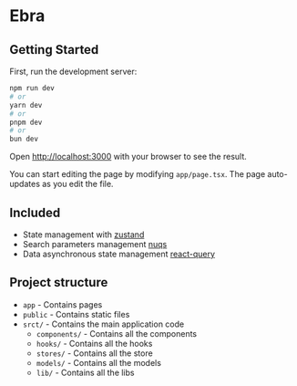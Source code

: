 # Ebra

## Getting Started

First, run the development server:

```bash
npm run dev
# or
yarn dev
# or
pnpm dev
# or
bun dev
```

Open [http://localhost:3000](http://localhost:3000) with your browser to see the result.

You can start editing the page by modifying `app/page.tsx`. The page auto-updates as you edit the file.

## Included

- State management with [zustand](https://zustand.surge.sh/)
- Search parameters management [nuqs](https://nuqs.47ng.com/)
- Data asynchronous state management [react-query](https://react-query.tanstack.com/)

## Project structure

- `app` - Contains pages
- `public` - Contains static files
- `srct/` - Contains the main application code
    - `components/` - Contains all the components
    - `hooks/` - Contains all the hooks
    - `stores/` - Contains all the store
    - `models/` - Contains all the models
    - `lib/` - Contains all the libs
